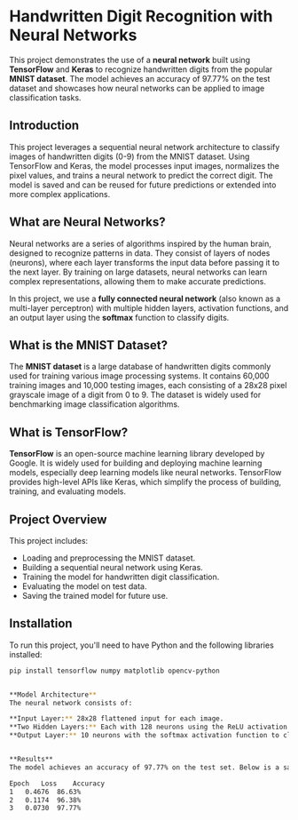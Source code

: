 # Handwritten Digit Recognition with Neural Networks

This project demonstrates the use of a **neural network** built using **TensorFlow** and **Keras** to recognize handwritten digits from the popular **MNIST dataset**. The model achieves an accuracy of 97.77% on the test dataset and showcases how neural networks can be applied to image classification tasks.

## Introduction

This project leverages a sequential neural network architecture to classify images of handwritten digits (0-9) from the MNIST dataset. Using TensorFlow and Keras, the model processes input images, normalizes the pixel values, and trains a neural network to predict the correct digit. The model is saved and can be reused for future predictions or extended into more complex applications.

## What are Neural Networks?

Neural networks are a series of algorithms inspired by the human brain, designed to recognize patterns in data. They consist of layers of nodes (neurons), where each layer transforms the input data before passing it to the next layer. By training on large datasets, neural networks can learn complex representations, allowing them to make accurate predictions.

In this project, we use a **fully connected neural network** (also known as a multi-layer perceptron) with multiple hidden layers, activation functions, and an output layer using the **softmax** function to classify digits.

## What is the MNIST Dataset?

The **MNIST dataset** is a large database of handwritten digits commonly used for training various image processing systems. It contains 60,000 training images and 10,000 testing images, each consisting of a 28x28 pixel grayscale image of a digit from 0 to 9. The dataset is widely used for benchmarking image classification algorithms.

## What is TensorFlow?

**TensorFlow** is an open-source machine learning library developed by Google. It is widely used for building and deploying machine learning models, especially deep learning models like neural networks. TensorFlow provides high-level APIs like Keras, which simplify the process of building, training, and evaluating models.

## Project Overview

This project includes:
- Loading and preprocessing the MNIST dataset.
- Building a sequential neural network using Keras.
- Training the model for handwritten digit classification.
- Evaluating the model on test data.
- Saving the trained model for future use.

## Installation

To run this project, you'll need to have Python and the following libraries installed:

```bash
pip install tensorflow numpy matplotlib opencv-python


**Model Architecture**
The neural network consists of:

**Input Layer:** 28x28 flattened input for each image.
**Two Hidden Layers:** Each with 128 neurons using the ReLU activation function to introduce non-linearity.
**Output Layer:** 10 neurons with the softmax activation function to classify digits 0-9.


**Results**
The model achieves an accuracy of 97.77% on the test set. Below is a sample of the model’s performance:

Epoch	Loss	Accuracy
1	0.4676	86.63%
2	0.1174	96.38%
3	0.0730	97.77%

